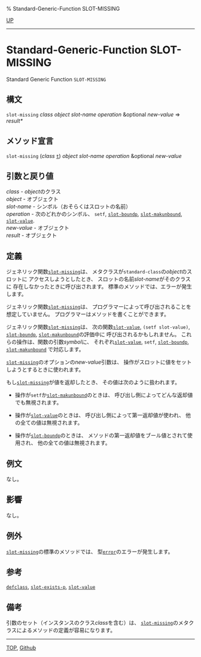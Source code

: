 % Standard-Generic-Function SLOT-MISSING

[UP](7.7.html)  

---

# Standard-Generic-Function **SLOT-MISSING**


Standard Generic Function `SLOT-MISSING`


## 構文

`slot-missing` *class* *object* *slot-name* *operation* &optional *new-value*
=> *result\**


## メソッド宣言

`slot-missing` (*class* [`t`](4.4.t-system-class.html))
*object* *slot-name* *operation* &optional *new-value*


## 引数と戻り値

*class* - *object*のクラス  
*object* - オブジェクト  
*slot-name* - シンボル（おそらくはスロットの名前）  
*operation* - 次のどれかのシンボル、
`setf`, [`slot-boundp`](7.7.slot-boundp.html), [`slot-makunbound`](7.7.slot-makunbound.html), [`slot-value`](7.7.slot-value.html).  
*new-value* - オブジェクト  
*result* - オブジェクト


## 定義

ジェネリック関数[`slot-missing`](7.7.slot-missing.html)は、
メタクラスが`standard-class`の*object*のスロットに
アクセスしようとしたとき、
スロットの名前*slot-name*がそのクラスに
存在しなかったときに呼び出されます。
標準のメソッドでは、エラーが発生します。

ジェネリック関数[`slot-missing`](7.7.slot-missing.html)は、
プログラマーによって呼び出されることを想定していません。
プログラマーはメソッドを書くことができます。

ジェネリック関数[`slot-missing`](7.7.slot-missing.html)は、
次の関数[`slot-value`](7.7.slot-value.html), `(setf slot-value)`,
[`slot-boundp`](7.7.slot-boundp.html), [`slot-makunbound`](7.7.slot-makunbound.html)の評価中に
呼び出されるかもしれません。
これらの操作は、関数の引数*symbol*に、
それぞれ[`slot-value`](7.7.slot-value.html), `setf`,
[`slot-boundp`](7.7.slot-boundp.html), [`slot-makunbound`](7.7.slot-makunbound.html)
で対応します。

[`slot-missing`](7.7.slot-missing.html)のオプションの*new-value*引数は、
操作がスロットに値をセットしようとするときに使われます。

もし[`slot-missing`](7.7.slot-missing.html)が値を返却したとき、
その値は次のように扱われます。

- 操作が`setf`か[`slot-makunbound`](7.7.slot-makunbound.html)のときは、
呼び出し側によってどんな返却値でも無視されます。

- 操作が[`slot-value`](7.7.slot-value.html)のときは、
呼び出し側によって第一返却値が使われ、
他の全ての値は無視されます。

- 操作が[`slot-boundp`](7.7.slot-boundp.html)のときは、
メソッドの第一返却値をブール値とされて使用され、
他の全ての値は無視されます。


## 例文

なし。


## 影響

なし。


## 例外


[`slot-missing`](7.7.slot-missing.html)の標準のメソッドでは、
型[`error`](9.2.error-condition.html)のエラーが発生します。

## 参考

[`defclass`](7.7.defclass.html),
[`slot-exists-p`](7.7.slot-exists-p.html),
[`slot-value`](7.7.slot-value.html)

## 備考

引数のセット（インスタンスのクラス*class*を含む）は、
[`slot-missing`](7.7.slot-missing.html)のメタクラスによるメソッドの定義が容易になります。


---
[TOP](index.html),  [Github](https://github.com/nptcl/npt-japanese)

